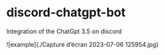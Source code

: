# discord-chatgpt-bot
Integration of the ChatGpt 3.5 on discord


![example](./Capture d’écran 2023-07-06 125954.jpg)
